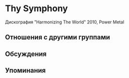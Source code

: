 # Thy Symphony

Дискография
"Harmonizing The World" 2010, Power Metal

## Отношения с другими группами


## Обсуждения


## Упоминания

